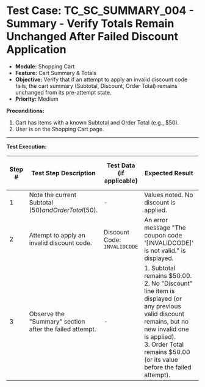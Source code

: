 # Test Case: TC_SC_SUMMARY_004 - Summary - Verify Totals Remain Unchanged After Failed Discount Application

* **Module:** Shopping Cart
* **Feature:** Cart Summary & Totals
* **Objective:** Verify that if an attempt to apply an invalid discount code fails, the cart summary (Subtotal, Discount, Order Total) remains unchanged from its pre-attempt state.
* **Priority:** Medium

**Preconditions:**
1.  Cart has items with a known Subtotal and Order Total (e.g., $50).
2.  User is on the Shopping Cart page.

---
**Test Execution:**

| Step # | Test Step Description                                                                 | Test Data (if applicable)                     | Expected Result                                                                                                                               | Actual Result (during execution) | Status (during execution) | Notes (during execution) |
|--------|---------------------------------------------------------------------------------------|-----------------------------------------------|-----------------------------------------------------------------------------------------------------------------------------------------------|----------------------------------|---------------------------|--------------------------|
| 1      | Note the current Subtotal ($50) and Order Total ($50).                                | -                                             | Values noted. No discount is applied.                                                                                                         |                                  |                           |                          |
| 2      | Attempt to apply an invalid discount code.                                            | Discount Code: `INVALIDCODE`                  | An error message "The coupon code '[INVALIDCODE]' is not valid." is displayed.                                                                  |                                  |                           |                          |
| 3      | Observe the "Summary" section after the failed attempt.                               | -                                             | 1. Subtotal remains $50.00. <br> 2. No "Discount" line item is displayed (or any previous valid discount remains, but no new invalid one is applied). <br> 3. Order Total remains $50.00 (or its value before the failed attempt). |                                  |                           |                          |
